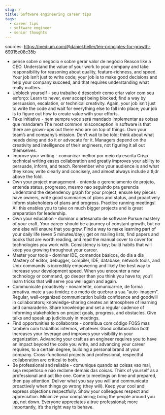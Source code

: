 ```yaml
---
slug: /
title: Software engineering career tips
tags:
  - career tips
  - software engineer
  - senior thoughts
---
```


sources: https://medium.com/@daniel.heller/ten-principles-for-growth-69015e08c35b

- pense sobre o negócio e sobre gerar valor de negócio
    Reason like a CEO. Understand the value of your work to your company and take responsibility for reasoning about quality, feature-richness, and speed. Your job isn’t just to write code; your job is to make good decisions and help your company succeed, and that requires understanding what really matters.
- Unblock yourself - seu trabalho é descobrir como criar valor com seu esforço:
    Learn to never, ever accept being blocked; find a way by persuasion, escalation, or technical creativity. Again, your job isn’t just to write the code and wait for everything else to fall into place; your job is to figure out how to create value with your efforts.
- Take initiative - nem sempre voce será mandado implementar as coisas que mandarem
    The most common misconception in software is that there are grown-ups out there who are on top of things. Own your team’s and company’s mission. Don’t wait to be told; think about what needs doing and do it or advocate for it. Managers depend on the creativity and intelligence of their engineers, not figuring it all out themselves.
- Improve your writing - comunicar melhor por meio da escrita
    Crisp technical writing eases collaboration and greatly improves your ability to persuade, inform, and teach. Remember who your audience is and what they know, write clearly and concisely, and almost always include a tl;dr above the fold.
- Own your project management - entenda o gerenciamento de projeto, entenda status, progresso, mesmo nao seguindo pra gerencia
    Understand the dependency graph for your project, ensure key pieces have owners, write good summaries of plans and status, and proactively inform stakeholders of plans and progress. Practice running meetings! All this enables you to take on much bigger projects and is great preparation for leadership.
- Own your education - dominar o artesanato de software
    Pursue mastery of your craft. Your career should be a journey of constant growth, but no one else will ensure that you grow. Find a way to make learning part of your daily life (even 5 minutes/day); get on mailing lists, find papers and books that are worth reading, and read the manual cover to cover for technologies you work with. Consistency is key; build habits that will keep you growing throughout your career.
- Master your tools - dominar IDE, comandos básicos, do dia a dia
    Mastery of editor, debugger, compiler, IDE, database, network tools, and Unix commands is incredibly empowering and likely the best way to increase your development speed. When you encounter a new technology or command, go deeper than you think you have to; you’ll learn tricks that will serve you well again and again.
- Communicate proactively - novamente, comunicar-se, de forma proativa. mate a sua timidez e o medo de quebrar a sua "auto-imagem".
    Regular, well-organized communication builds confidence and goodwill in collaborators; knowledge-sharing creates an atmosphere of learning and camaraderie. Share knowledge and set a regular cadence of informing stakeholders on project goals, progress, and obstacles. Give talks and speak up judiciously in meetings.
- Find opportunities to collaborate - contribua com código FOSS mas também com trabalhos internos, whatever.
    Good collaboration both increases your leverage and improves your visibility in your organization. Advancing your craft as an engineer requires you to have an impact beyond the code you write, and advancing your career requires, to a certain degree, building a personal brand at your company. Cross-functional projects and professional, respectful collaboration are critical to both.
- Be professional and reliable - comunique quando as coisas vao mal, seja respeitoso e não reclame demais das coisas.
    Think of yourself as a professional and act like one. Come to meetings on time and prepared, then pay attention. Deliver what you say you will and communicate proactively when things go wrong (they will). Keep your cool and express objections respectfully. Show your colleagues respect and appreciation. Minimize your complaining; bring the people around you up, not down. Everyone appreciates a true professional; more importantly, it’s the right way to behave.